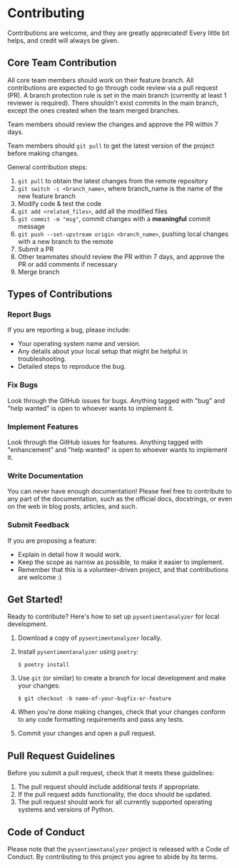# Contributing

Contributions are welcome, and they are greatly appreciated! Every little bit
helps, and credit will always be given.

## Core Team Contribution

All core team members should work on their feature branch. All contributions are expected to go through code review via a pull request (PR). A branch protection rule is set in the main branch (currently at least 1 reviewer is required). There shouldn't exist commits in the main branch, except the ones created when the team merged branches. 

Team members should review the changes and approve the PR within 7 days.

Team members should `git pull` to get the latest version of the project before making changes.

General contribution steps:

1. `git pull` to obtain the latest changes from the remote repository
2. `git switch -c <branch_name>`, where branch_name is the name of the new feature branch
3. Modify code & test the code
4. `git add <related_files>`, add all the modified files
5. `git commit -m "msg"`, commit changes with a **meaningful** commit message
6. `git push --set-upstream origin <branch_name>`, pushing local changes with a new branch to the remote
7. Submit a PR
8. Other teammates should review the PR within 7 days, and approve the PR or add comments if necessary
9. Merge branch

## Types of Contributions

### Report Bugs

If you are reporting a bug, please include:

* Your operating system name and version.
* Any details about your local setup that might be helpful in troubleshooting.
* Detailed steps to reproduce the bug.

### Fix Bugs

Look through the GitHub issues for bugs. Anything tagged with "bug" and "help
wanted" is open to whoever wants to implement it.

### Implement Features

Look through the GitHub issues for features. Anything tagged with "enhancement"
and "help wanted" is open to whoever wants to implement it.

### Write Documentation

You can never have enough documentation! Please feel free to contribute to any
part of the documentation, such as the official docs, docstrings, or even
on the web in blog posts, articles, and such.

### Submit Feedback

If you are proposing a feature:

* Explain in detail how it would work.
* Keep the scope as narrow as possible, to make it easier to implement.
* Remember that this is a volunteer-driven project, and that contributions
  are welcome :)

## Get Started!

Ready to contribute? Here's how to set up `pysentimentanalyzer` for local development.

1. Download a copy of `pysentimentanalyzer` locally.
2. Install `pysentimentanalyzer` using `poetry`:

    ```console
    $ poetry install
    ```

3. Use `git` (or similar) to create a branch for local development and make your changes:

    ```console
    $ git checkout -b name-of-your-bugfix-or-feature
    ```

4. When you're done making changes, check that your changes conform to any code formatting requirements and pass any tests.

5. Commit your changes and open a pull request.

## Pull Request Guidelines

Before you submit a pull request, check that it meets these guidelines:

1. The pull request should include additional tests if appropriate.
2. If the pull request adds functionality, the docs should be updated.
3. The pull request should work for all currently supported operating systems and versions of Python.

## Code of Conduct

Please note that the `pysentimentanalyzer` project is released with a
Code of Conduct. By contributing to this project you agree to abide by its terms.
